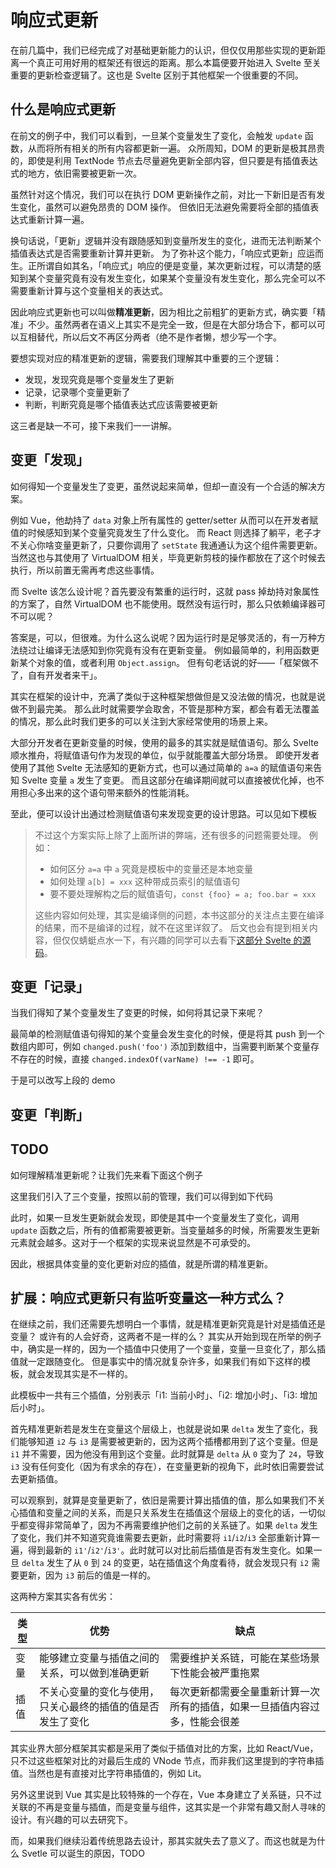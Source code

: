 # 响应式更新

在前几篇中，我们已经完成了对基础更新能力的认识，但仅仅用那些实现的更新距离一个真正可用好用的框架还有很远的距离。那么本篇便要开始进入 Svelte 至关重要的更新检查逻辑了。这也是 Svelte 区别于其他框架一个很重要的不同。

## 什么是响应式更新

在前文的例子中，我们可以看到，一旦某个变量发生了变化，会触发 `update` 函数，从而将所有相关的所有内容都更新一遍。
众所周知，DOM 的更新是极其昂贵的，即使是利用 TextNode 节点去尽量避免更新全部内容，但只要是有插值表达式的地方，依旧需要被更新一次。

虽然针对这个情况，我们可以在执行 DOM 更新操作之前，对比一下新旧是否有发生变化，虽然可以避免昂贵的 DOM 操作。
但依旧无法避免需要将全部的插值表达式重新计算一遍。

换句话说，「更新」逻辑并没有跟随感知到变量所发生的变化，进而无法判断某个插值表达式是否需要重新计算并更新。
为了弥补这个能力，「响应式更新」应运而生。正所谓自如其名，「响应式」响应的便是变量，某次更新过程，可以清楚的感知到某个变量究竟有没有发生变化，如果某个变量没有发生变化，那么完全可以不需要重新计算与这个变量相关的表达式。

因此响应式更新也可以叫做**精准更新**，因为相比之前粗犷的更新方式，确实要「精准」不少。虽然两者在语义上其实不是完全一致，但是在大部分场合下，都可以可以互相替代，所以后文不再区分两者（绝不是作者懒，想少写一个字。

要想实现对应的精准更新的逻辑，需要我们理解其中重要的三个逻辑：

- 发现，发现究竟是哪个变量发生了更新
- 记录，记录哪个变量更新了
- 判断，判断究竟是哪个插值表达式应该需要被更新

这三者是缺一不可，接下来我们一一讲解。

## 变更「发现」

如何得知一个变量发生了变更，虽然说起来简单，但却一直没有一个合适的解决方案。

例如 Vue，他劫持了 `data` 对象上所有属性的 getter/setter 从而可以在开发者赋值的时候感知到某个变量究竟发生了什么变化。
而 React 则选择了躺平，老子才不关心你啥变量更新了，只要你调用了 `setState` 我通通认为这个组件需要更新。当然这也与其使用了 VirtualDOM 相关，毕竟更新剪枝的操作都放在了这个时候去执行，所以前置无需再考虑这些事情。

而 Svelte 该怎么设计呢？首先要没有繁重的运行时，这就 pass 掉劫持对象属性的方案了，自然 VirtualDOM 也不能使用。既然没有运行时，那么只依赖编译器可不可以呢？

答案是，可以，但很难。为什么这么说呢？因为运行时是足够灵活的，有一万种方法绕过让编译无法感知到你究竟有没有在更新变量。
例如最简单的，利用函数更新某个对象的值，或者利用 `Object.assign`。
但有句老话说的好——「框架做不了，自有开发者来干」。

其实在框架的设计中，充满了类似于这种框架想做但是又没法做的情况，也就是说做不到最完美。
那么此时就需要学会取舍，不管是那种方案，都会有着无法覆盖的情况，那么此时我们更多的可以关注到大家经常使用的场景上来。

大部分开发者在更新变量的时候，使用的最多的其实就是赋值语句。那么 Svelte 顺水推舟，将赋值语句作为发现的单位，似乎就能覆盖大部分场景。
即使开发者使用了其他 Svelte 无法感知的更新方式，也可以通过简单的 `a=a` 的赋值语句来告知 Svelte 变量 `a` 发生了变更。
而且这部分在编译期间就可以直接被优化掉，也不用担心多出来的这个语句带来额外的性能消耗。

至此，便可以设计出通过检测赋值语句来发现变更的设计思路。可以见如下模板

<md-code ref="./detect.html" id="code-detect"></md-code>

> 不过这个方案实际上除了上面所讲的弊端，还有很多的问题需要处理。
> 例如：
>
> - 如何区分 `a=a` 中 `a` 究竟是模板中的变量还是本地变量
> - 如何处理 `a[b] = xxx` 这种带成员索引的赋值语句
> - 要不要处理解构之后的赋值语句，`const {foo} = a; foo.bar = xxx`
>
> 这些内容如何处理，其实是编译侧的问题，本书这部分的关注点主要在编译的结果，而不是编译的过程，就不在这里详叙了。
后文也会有提到相关内容，但仅仅蜻蜓点水一下，有兴趣的同学可以去看下[这部分 Svelte 的源码](https://github.com/sveltejs/svelte/tree/master/src/compiler)。

## 变更「记录」

当我们得知了某个变量发生了变更的时候，如何将其记录下来呢？

最简单的检测赋值语句得知的某个变量会发生变化的时候，便是将其 push 到一个数组内即可，例如 `changed.push('foo')` 添加到数组中，当需要判断某个变量存不存在的时候，直接 `changed.indexOf(varName) !== -1` 即可。

于是可以改写<md-link href="#code-detect">上段的 demo</md-link>

<md-code ref="./var-record.ts"></md-code>

## 变更「判断」

## TODO

如何理解精准更新呢？让我们先来看下面这个例子

<md-code ref="04/init.html"></md-code>

这里我们引入了三个变量，按照以前的管理，我们可以得到如下代码

<md-code ref="04/init.ts"></md-code>

此时，如果一旦发生更新就会发现，即使是其中一个变量发生了变化，调用 `update` 函数之后，所有的值都需要被更新。当变量越多的时候，所需要发生更新元素就会越多。这对于一个框架的实现来说显然是不可承受的。

因此，根据具体变量的变化更新对应的插值，就是所谓的精准更新。

## 扩展：响应式更新只有监听变量这一种方式么？

在继续之前，我们还需要先想明白一个事情，就是精准更新究竟是针对是插值还是变量？
或许有的人会好奇，这两者不是一样的么？
其实从开始到现在所举的例子中，确实是一样的，因为一个插值中只使用了一个变量，变量一旦变化了，那么插值就一定跟随变化。
但是事实中的情况就复杂许多，如果我们有如下这样的模板，就会发现其实是不一样的。

<md-code ref="04/var-or-inter.html"></md-code>

此模板中一共有三个插值，分别表示「i1: 当前小时」、「i2: 增加小时」、「i3: 增加后小时」。

首先精准更新若是发生在变量这个层级上，也就是说如果 `delta` 发生了变化，我们能够知道 `i2` 与 `i3` 是需要被更新的，因为这两个插槽都用到了这个变量。但是 `i1` 并不需要，因为他没有用到这个变量。此时就算是 `delta` 从 `0` 变为了 `24`，导致 `i3` 没有任何变化（因为有求余的存在），在变量更新的视角下，此时依旧需要尝试去更新插值。

可以观察到，就算是变量更新了，依旧是需要计算出插值的值，那么如果我们不关心插值和变量之间的关系，而是只关系发生在插值这个层级上的变化的话，一切似乎都变得非常简单了，因为不再需要维护他们之前的关系链了。如果 `delta` 发生了变化，我们并不知道究竟谁需要去更新，此时需要将 `i1`/`i2`/`i3` 全部重新计算一遍，得到最新的 `i1'`/`i2'`/`i3'`。此时就可以对比前后插值是否有发生变化。如果一旦 `delta` 发生了从 `0` 到 `24` 的变更，站在插值这个角度看待，就会发现只有 `i2` 需要更新，因为 `i3` 前后的值是一样的。

这两种方案其实各有优劣：

| 类型 | 优势                                                       | 缺点                                                                       |
| ---- | ---------------------------------------------------------- | -------------------------------------------------------------------------- |
| 变量 | 能够建立变量与插值之间的关系，可以做到准确更新             | 需要维护关系链，可能在某些场景下性能会被严重拖累                           |
| 插值 | 不关心变量的变化与使用，只关心最终的插值的值是否发生了变化 | 每次更新都需要全量重新计算一次所有的插值，如果一旦插值内容过多，性能会很差 |

其实业界大部分框架其实都是采用了类似于插值对比的方案，比如 React/Vue，只不过这些框架对比的对最后生成的 VNode 节点，而非我们这里提到的字符串插值。当然也是有直接对比字符串插值的，例如 Lit。

另外这里说到 Vue 其实是比较特殊的一个存在，Vue 本身建立了关系链，只不过关联的不再是变量与插值，而是变量与组件，这其实是一个非常有趣又耐人寻味的设计。有兴趣的可以去研究下。

而，如果我们继续沿着传统思路去设计，那其实就失去了意义了。而这也就是为什么 Svetle 可以诞生的原因，TODO
